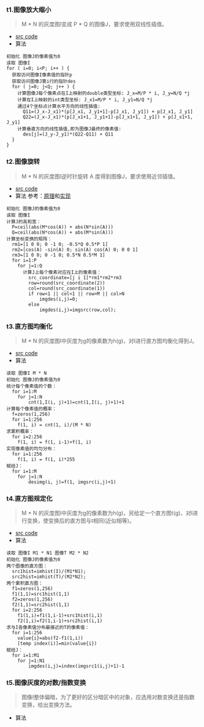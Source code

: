 ### t1.图像放大缩小
> M * N 的灰度图I变成 P * Q 的图像J，要求使用双线性插值。

* <a href="https://github.com/LWTang/graph-matlab/blob/master/t1.m">src code</a>
* 算法
```
初始化 图像J的像素值为0
读取 图像I
for ( i=0; i<P; i++ ) {
  获取访问图像I像素值的指针p
  获取访问图像J第i行的指针des
  for ( j=0; j<Q; j++ ) {
    计算图像J每个像素点在I上映射的double类型坐标: J_x=M/P * i, J_y=N/Q *j
    计算在I上映射的int类型坐标: J_x1=M/P * i, J_y1=N/Q *j
    通过4个坐标点计算水平方向的线性插值:
      Q11=(J_x-J_x1)*(p[J_x1, J_y1+1]-p[J_x1, J_y1]) + p[J_x1, J_y1]
      Q22=(J_x-J_x1)*(p[J_x1+1, J_y1+1]-p[J_x1+1, J_y1]) + p[J_x1+1, J_y1]
    计算垂直方向的线性插值,即为图像J最终的像素值:
      des[j]=(J_y-J_y1)*(Q22-Q11) + Q11
  }
}

```

### t2.图像旋转
> M * N 的灰度图I逆时针旋转 A 度得到图像J，要求使用近邻插值。

* <a href="https://github.com/LWTang/graph-matlab/blob/master/t2.m">src code</a>
* 算法
参考：<a href="https://blog.csdn.net/liyuan02/article/details/6750828">原理</a>和<a href="https://blog.csdn.net/lkj345/article/details/50555870">实现</a>
```
初始化 图像J的像素值为0
读取 图像I
计算J的高和宽：
  P=ceil(abs(M*cos(A)) + abs(N*sin(A)))
  Q=ceil(abs(N*cos(A)) + abs(M*sin(A)))
计算坐标变换的矩阵：
  rm1=[1 0 0; 0 -1 0; -0.5*Q 0.5*P 1]
  rm2=[cos(A) -sin(A) 0; sin(A) cos(A) 0; 0 0 1]
  rm3=[1 0 0; 0 -1 0; 0.5*N 0.5*M 1]
  for i=1:P
    for j=1:Q
      计算J上每个像素对应在I上的像素值：
        src_coordinate=[j i 1]*rm1*rm2*rm3
        row=round(src_coordinate(2))
        col=round(src_coordinate(1))
        if row<1 || col<1 || row>M || col>N
            imgdes(i,j)=0;
        else
            imgdes(i,j)=imgsrc(row,col);
```

### t3.直方图均衡化
> M * N 的灰度图I中灰度为g的像素数为h(g)，对I进行直方图均衡化得到J。

* <a href="https://github.com/LWTang/graph-matlab/blob/master/t3.m">src code</a>
* 算法
```
读取 图像I M * N
初始化 图像J的像素值为0
统计每个像素值的个数：
  for i=1:M
    for j=1:N
        cnt(1,I(i, j)+1)=cnt(1,I(i, j)+1)+1
计算每个像素值的概率：
  f=zeros(1,256)
  for i=1:256
    f(1, i) = cnt(1, i)/(M * N)
求累积概率：
  for i=2:256
    f(1, i) = f(1, i-1)+f(1, i)
实现像素值的均匀分布：
  for i=1:256
    f(1, i) = f(1, i)*255
赋给J：
  for i=1:M
    for j=1:N
        desimg(i, j)=f(1, imgsrc(i,j)+1)
```

### t4.直方图规定化
> M * N 的灰度图I中灰度为g的像素数为h(g)，另给定一个直方图t(g)，对I进行变换，使变换后的直方图与t相同(近似相等)。

* <a href="https://github.com/LWTang/graph-matlab/blob/master/t4.m">src code</a>
* 算法
```
读取 图像I M1 * N1 图像T M2 * N2
初始化 图像J的像素值为0
两个图像的直方图：
  src1hist=imhist(I)/(M1*N1);
  src2hist=imhist(T)/(M2*N2);
两个累积直方图：
  f1=zeros(1,256)
  f1(1,1)=src1hist(1,1)
  f2=zeros(1,256)
  f2(1,1)=src2hist(1,1)
  for i=2:256
    f1(1,i)=f1(1,i-1)+src1hist(i,1)
    f2(1,i)=f2(1,i-1)+src2hist(i,1)
求与I各像素值分布最接近的T的像素值：
  for i=1:256
    value{i}=abs(f2-f1(1,i))
    [temp index(i)]=min(value{i})
赋给J：
  for i=1:M1
    for j=1:N1
        imgdes(i,j)=index(imgsrc1(i,j)+1)-1
```

### t5.图像灰度的对数/指数变换
> 图像I整体偏暗，为了更好的区分暗区中的对象，应选用对数变换还是指数变换，给出变换方法。

* 算法